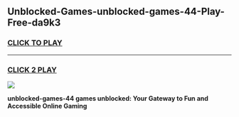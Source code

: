 
## Unblocked-Games-unblocked-games-44-Play-Free-da9k3
<h3>
<a href="https://premium76.site?title=unblocked-games-44&ref=10A">CLICK TO PLAY</a></h3>
<hr>

<h3>
<a href="https://premium76.site?title=unblocked-games-44&ref=10A">CLICK 2 PLAY</a>
  
</h3>

<a href="https://premium76.site?title=unblocked-games-44&ref=10A"><img src="https://clearcache.store/games.png"></a>


**unblocked-games-44 games unblocked: Your Gateway to Fun and Accessible Online Gaming**

